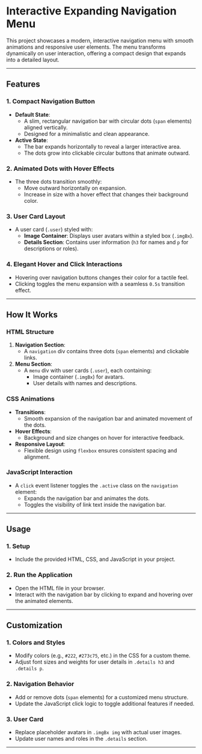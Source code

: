 # Interactive Expanding Navigation Menu

This project showcases a modern, interactive navigation menu with smooth animations and responsive user elements. The menu transforms dynamically on user interaction, offering a compact design that expands into a detailed layout.

---

## Features

### **1. Compact Navigation Button**
- **Default State**:
  - A slim, rectangular navigation bar with circular dots (`span` elements) aligned vertically.
  - Designed for a minimalistic and clean appearance.
- **Active State**:
  - The bar expands horizontally to reveal a larger interactive area.
  - The dots grow into clickable circular buttons that animate outward.

### **2. Animated Dots with Hover Effects**
- The three dots transition smoothly:
  - Move outward horizontally on expansion.
  - Increase in size with a hover effect that changes their background color.

### **3. User Card Layout**
- A user card (`.user`) styled with:
  - **Image Container**: Displays user avatars within a styled box (`.imgBx`).
  - **Details Section**: Contains user information (`h3` for names and `p` for descriptions or roles).

### **4. Elegant Hover and Click Interactions**
- Hovering over navigation buttons changes their color for a tactile feel.
- Clicking toggles the menu expansion with a seamless `0.5s` transition effect.

---

## How It Works

### **HTML Structure**
1. **Navigation Section**:
   - A `navigation` div contains three dots (`span` elements) and clickable links.
2. **Menu Section**:
   - A `menu` div with user cards (`.user`), each containing:
     - Image container (`.imgBx`) for avatars.
     - User details with names and descriptions.

### **CSS Animations**
- **Transitions**:
  - Smooth expansion of the navigation bar and animated movement of the dots.
- **Hover Effects**:
  - Background and size changes on hover for interactive feedback.
- **Responsive Layout**:
  - Flexible design using `flexbox` ensures consistent spacing and alignment.

### **JavaScript Interaction**
- A `click` event listener toggles the `.active` class on the `navigation` element:
  - Expands the navigation bar and animates the dots.
  - Toggles the visibility of link text inside the navigation bar.

---

## Usage

### **1. Setup**
- Include the provided HTML, CSS, and JavaScript in your project.

### **2. Run the Application**
- Open the HTML file in your browser.
- Interact with the navigation bar by clicking to expand and hovering over the animated elements.

---

## Customization

### **1. Colors and Styles**
- Modify colors (e.g., `#222`, `#273c75`, etc.) in the CSS for a custom theme.
- Adjust font sizes and weights for user details in `.details h3` and `.details p`.

### **2. Navigation Behavior**
- Add or remove dots (`span` elements) for a customized menu structure.
- Update the JavaScript click logic to toggle additional features if needed.

### **3. User Card**
- Replace placeholder avatars in `.imgBx img` with actual user images.
- Update user names and roles in the `.details` section.

---

